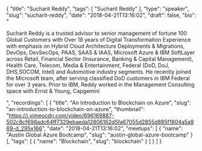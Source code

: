 {
  "title": "Sucharit Reddy",
  "tags": [
    "Sucharit Reddy"
  ],
  "type": "speaker",
  "slug": "sucharit-reddy",
  "date": "2018-04-21T13:16:02",
  "draft": false,
  "bio": "<p>Sucharit Reddy is a trusted advisor to senior management of fortune 100 Global Customers with Over 18 years of Digital Transformation Experience with emphasis on Hybrid Cloud Architecture Deployments & Migrations, DevOps, DevSecOps, PAAS, SAAS & IAAS, Microsoft Azure & IBM SoftLayer across Retail, Financial Sector (Insurance, Banking & Capital Management), Health Care, Telecom, Media & Entertainment, Federal (DoD, DoJ, DHS,SOCOM, Intel) and Automotive industry segments. He recently joined the Microsoft team, after serving classified DoD customers in IBM Federal for over 3 years. Prior to IBM, Reddy worked in the Management Consulting space with Ernst & Young, Capgemini</p>",
  "recordings": [
    {
      "title": "An Introduction to Blockchain on Azure",
      "slug": "an-introduction-to-blockchain-on-azure",
      "thumbnail": "https://i.vimeocdn.com/video/696169887-502c8cf698adc64ff7329ebaeda12806162d5fa67055d2855d885f1804a5a969-d_295x166",
      "date": "2018-04-21T13:16:02",
      "meetups": [
        {
          "name": "Austin Global Azure Bootcamp",
          "slug": "austin-global-azure-bootcamp"
        }
      ],
      "tags": [
        {
          "name": "Blockchain",
          "slug": "blockchain"
        }
      ]
    }
  ]
}